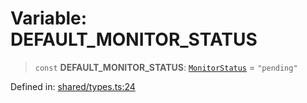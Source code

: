 # Variable: DEFAULT\_MONITOR\_STATUS

> `const` **DEFAULT\_MONITOR\_STATUS**: [`MonitorStatus`](../type-aliases/MonitorStatus.md) = `"pending"`

Defined in: [shared/types.ts:24](https://github.com/Nick2bad4u/Uptime-Watcher/blob/3cce0c3b352c8390536ca3c7399ece50a05faf18/shared/types.ts#L24)
